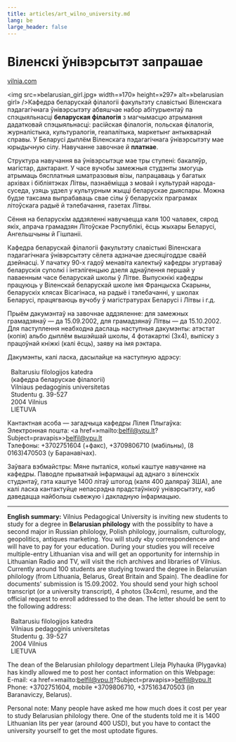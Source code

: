 ```yaml
---
title: articles/art_wilno_university.md 
lang: be
large_header: false
---
```



<h1 id=»віленскі-ўнівэрсытэт-запрашае»>Віленскі ўнівэрсытэт запрашае</h1>

<a href=»http://www.vilnia.com/»>vilnia.com</a>


<img src=»belarusian_girl.jpg» width=»170» height=»297» alt=»belarusian girl» />Кафедра беларускай філалогіі факультэту славістыкі Віленскага пэдагагічнага ўнівэрсытэту абвяшчае набор абітурыентаў па спэцыяльнасці <strong>беларуская філалогія</strong> з магчымасцю атрымання дадатковай спэцыяльнасці: расійская філалогія, польская філалогія, журналістыка, культуралогія, геапалітыка, маркетынг антыкварнай справы. У Беларусі дыплём Віленскага пэдагагічнага ўнівэрсытэту мае юрыдычную сілу. Навучанне завочнае й <strong>платнае</strong>.


Структура навучання ва ўнівэрсытэце мае тры ступені: бакаляўр, магістар, дактарант. У часе вучобы замежныя студэнты змогуць атрымаць бясплатныя шматразовыя візы, папрацаваць у багатых архівах і бібліятэках Літвы, пазнаёміцца з мовай і культурай народа-суседа, узяць удзел у культурным жыцці беларускае дыяспары. Можна будзе таксама выпрабаваць свае сілы ў беларускіх праграмах літоўскага радыё й тэлебачання, газетах Літвы.


Сёння на беларускім аддзяленні навучаецца каля 100 чалавек, сярод якіх, апрача грамадзян Літоўскае Рэспублікі, ёсць жыхары Беларусі, Ангельшчыны й Гішпаніі.


Кафедра беларускай філалогіі факультэту славістыкі Віленскага пэдагагічнага ўнівэрсытэту сёлета адзначае дзесяцігоддзе сваёй дзейнасці. У пачатку 90-х гадоў менавіта калектыў кафедры згуртаваў беларускія суполкі і інтэлігенцыю дзеля аднаўлення першай у паваенным часе беларускай школы ў Літве. Выпускнікі кафедры працуюць у Віленскай беларускай школе імя Францыска Скарыны, беларускіх клясах Вісагінаса, на радыё і тэлебачанні, у школах Беларусі, працягваюць вучобу ў магістратурах Беларусі і Літвы і г.д.


Прыём дакумэнтаў на завочнае аддзяленне: для замежных грамадзянаў — да 15.09.2002, для грамадзянаў Літвы — да 15.10.2002. Для паступлення неабходна даслаць наступныя дакумэнты: атэстат (копія) альбо дыплём вышэйшай школы, 4 фотакарткі (3х4), выпіску з працоўнай кніжкі (калі ёсць), заяву на імя рэктара.


Дакумэнты, калі ласка, дасылайце на наступную адрэсу:<br />
<br />
  Baltarusiu filologijos katedra<br />
  (кафедра беларускае філалогіі)<br />
  Vilniaus pedagoginis universitetas<br />
  Studentu g. 39-527<br />
  2004 Vilnius<br />
  LIETUVA


Кантактная асоба — загадчыца кафедры Лілея Плыгаўка:<br />
Электронная пошта: <a href=»mailto:belfil@vpu.lt?Subject=pravapis»>belfil@vpu.lt</a><br />
Тэлефоны: +3702751604 (+факс), +3709806710 (мабільны), (8 0163)470503 (у Баранавічах).


Заўвага вэбмайстры: Мяне пыталіся, колькі каштуе навучанне на кафедры. Паводле прыватнай інфармацыі ад аднаго з віленскіх студэнтаў, гэта каштуе 1400 літаў штогод (каля 400 даляраў ЗША), але калі ласка кантактуйце непасрэдна прадстаўнікоў унівэрсытэту, каб даведацца найбольш сьвежую і дакладную інфармацыю.

<hr />

<strong>English summary:</strong> Vilnius Pedagogical University is inviting new students to study for a degree in <strong>Belarusian philology</strong> with the possiblity to have a second major in Russian philology, Polish philology, journalism, culturology, geopolitics, antiques marketing. You will study «by correspondence» and will have to pay for your education. During your studies you will receive multiple-entry Lithuanian visa and will get an opportunity for internship in Lithuanian Radio and TV, will visit the rich archives and libraries of Vilnius. Currently around 100 students are studying toward the degree in Belarusian philology (from Lithuania, Belarus, Great Britain and Spain). The deadline for documents' submission is 15.09.2002. You should send your high school transcript (or a university transcript), 4 photos (3x4cm), resume, and the official request to enroll addressed to the dean. The letter should be sent to the following address:<br />
<br />
  Baltarusiu filologijos katedra<br />
  Vilniaus pedagoginis universitetas<br />
  Studentu g. 39-527<br />
  2004 Vilnius<br />
  LIETUVA


The dean of the Belarusian philology department Lileja Plyhauka (Plygavka) has kindly allowed me to post her contact information on this Webpage:<br />
E-mail: <a href=»mailto:belfil@vpu.lt?Subject=pravapis»>belfil@vpu.lt</a><br />
Phone: +3702751604, mobile +3709806710, +375163470503 (in Baranaviczy, Belarus).


Personal note: Many people have asked me how much does it cost per year to study Belarusian philology there. One of the students told me it is 1400 Lithuanian lits per year (around 400 USD), but you have to contact the university yourself to get the most uptodate figures.

